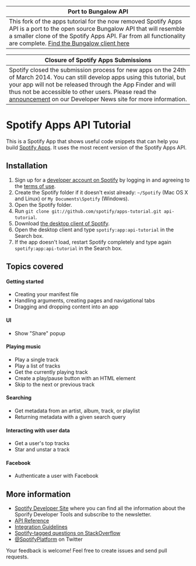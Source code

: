 | Port to Bungalow API   |
| ------------------------------------- |
| This fork of the apps tutorial for the now removed Spotify Apps API is a port to the open source Bungalow API that will resemble a smaller clone of the Spotify Apps API. Far from all functionality are complete. [Find the Bungalow client here](http://github.com/drsounds/bungalow)|


| Closure of Spotify Apps Submissions   |
| ------------------------------------- |
| Spotify closed the submission process for new apps on the 24th of March 2014. You can still develop apps using this tutorial, but your app will not be released through the App Finder and will thus not be accessible to other users. Please read the [announcement](http://devnews.spotify.com/2014/03/24/closure-of-spotify-apps-submissions/) on our Developer News site for more information. |

# Spotify Apps API Tutorial

This is a Spotify App that shows useful code snippets that can help you build
[Spotify Apps](https://developer.spotify.com/technologies/apps/). It uses the most recent version of the Spotify Apps API.

## Installation

 1. Sign up for a [developer account on Spotify](https://developer.spotify.com/technologies/apps/#developer) by logging in and agreeing to the [terms of use](https://developer.spotify.com/technologies/apps/terms-of-use/).
 2. Create the Spotify folder if it doesn't exist already: `~/Spotify` (Mac OS X and Linux) or `My Documents\Spotify` (Windows).
 3. Open the Spotify folder.
 4. Run `git clone git://github.com/spotify/apps-tutorial.git api-tutorial`.
 5. Download [the desktop client of Spotify](http://spotify.com/download).
 6. Open the desktop client and type `spotify:app:api-tutorial` in the Search box.
 7. If the app doesn't load, restart Spotify completely and type again `spotify:app:api-tutorial` in the Search box.

## Topics covered

#### Getting started

 * Creating your manifest file
 * Handling arguments, creating pages and navigational tabs
 * Dragging and dropping content into an app

#### UI

 * Show "Share" popup

#### Playing music

 * Play a single track
 * Play a list of tracks
 * Get the currently playing track
 * Create a play/pause button with an HTML element
 * Skip to the next or previous track

#### Searching

 * Get metadata from an artist, album, track, or playlist
 * Returning metadata with a given search query

#### Interacting with user data

 * Get a user's top tracks
 * Star and unstar a track

#### Facebook

 * Authenticate a user with Facebook

## More information
 * [Spotify Developer Site](https://developer.spotify.com/) where you can find all the information about the Sporify Developer Tools and subscribe to the newsletter.
 * [API Reference](https://developer.spotify.com/technologies/apps/docs/)
 * [Integration Guidelines](http://developer.spotify.com/download/spotify-apps-api/guidelines/)
 * [Spotify-tagged questions on StackOverflow](http://stackoverflow.com/questions/tagged/spotify)
 * [@SpotifyPlatform](https://twitter.com/#!/SpotifyPlatform) on Twitter

Your feedback is welcome! Feel free to create issues and send pull requests.
